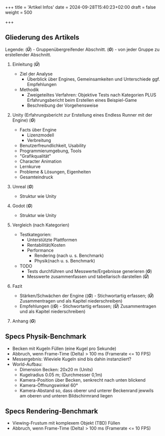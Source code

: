 +++
title = 'Artikel Infos'
date = 2024-09-28T15:40:23+02:00
draft = false
weight = 500

+++

## Gliederung des Artikels

Legende: (***Ü***) - Gruppenübergreifender Abschnitt. (***G***) - von jeder Gruppe zu erstellender Abschnitt.

1. Einleitung (***Ü***)
   - Ziel der Analyse
     - Überblick über Engines, Gemeinsamkeiten und Unterschiede ggf. Empfehlungen
   - Methodik
     - Zweigeteiltes Verfahren: Objektive Tests nach Kategorien PLUS Erfahrungsbericht beim Erstellen eines Beispiel-Game 
	 - Beschreibung der Vorgehensweise

2. Unity (Erfahrungsbericht zur Erstellung eines Endless Runner mit der Engine) (***G***)
   - Facts über Engine
     - Lizenzmodell
     - Verbreitung
   - Benutzerfreundlichkeit, Usability
   - Programmierumgebung, Tools
   - "Grafikqualität"
   - Character Animation
   - Lernkurve
   - Probleme & Lösungen, Eigenheiten
   - Gesamteindruck

3. Unreal (***G***)
   - Struktur wie Unity

4. Godot (***G***) 
   - Struktur wie Unity

5. Vergleich (nach Kategorien)
   - Testkategorien:
	 - Unterstützte Plattformen
	 - Rentabilität/Kosten 
	 - Performance
	   - Rendering (nach u. s. Benchmark)
	   - Physik(nach u. s. Benchmark)
    - TODO
      - Tests durchführen und Messwerte/Ergebnisse generieren (***G***)
 	   - Messwerte zusammenfassen und tabellarisch darstellen (***Ü***)

6. Fazit
   - Stärken/Schwächen der Engine ((***G***) - Stichwortartig erfassen; (***Ü***) Zusammentragen und als Kapitel niederschreiben)
   - Empfehlungen ((***G***) - Stichwortartig erfassen; (***Ü***) Zusammentragen und als Kapitel niederschreiben)

5. Anhang (***G***)


## Specs Physik-Benchmark

- Becken mit Kugeln Füllen (eine Kugel pro Sekunde)
- Abbruch, wenn Frame-Time (Delta) > 100 ms (Framerate <= 10 FPS)
- Messergebnis: Wieviele Kugeln sind bis dahin instanziiert?
- World-Aufbau:
	- Dimension Becken: 20x20 m (Units)
	- Kugelradius 0.05 m; (Durchmesser 0,1m)
	- Kamera-Position über Becken, senkrecht nach unten blickend
	- Kamera-Öffnungswinkel 60°
	- Kamera-Abstand so, dass oberer und unterer Beckenrand jewwils am oberen und unteren Bildschirmrand liegen


## Specs Rendering-Benchmark
- Viewing-Frustum mit komplexem Objekt (TBD) Füllen
- Abbruch, wenn Frame-Time (Delta) > 100 ms (Framerate <= 10 FPS)

 